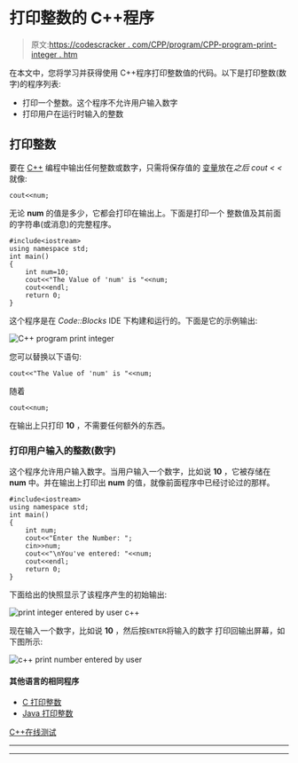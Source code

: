 # 打印整数的 C++程序

> 原文:[https://codescracker . com/CPP/program/CPP-program-print-integer . htm](https://codescracker.com/cpp/program/cpp-program-print-integer.htm)

在本文中，您将学习并获得使用 C++程序打印整数值的代码。以下是打印整数(数字)的程序列表:

*   打印一个整数。这个程序不允许用户输入数字
*   打印用户在运行时输入的整数

## 打印整数

要在 [C++](/cpp/index.htm) 编程中输出任何整数或数字，只需将保存值的 [变量](/cpp/cpp-variables.htm)放在*之后 cout < <* 就像:

```
cout<<num;
```

无论 **num** 的值是多少，它都会打印在输出上。下面是打印一个 整数值及其前面的字符串(或消息)的完整程序。

```
#include<iostream>
using namespace std;
int main()
{
    int num=10;
    cout<<"The Value of 'num' is "<<num;
    cout<<endl;
    return 0;
}
```

这个程序是在 *Code::Blocks* IDE 下构建和运行的。下面是它的示例输出:

![C++ program print integer](../Images/ba253bb2e67775befe7fd565380ada7c.png)

您可以替换以下语句:

```
cout<<"The Value of 'num' is "<<num;
```

随着

```
cout<<num;
```

在输出上只打印 **10** ，不需要任何额外的东西。

### 打印用户输入的整数(数字)

这个程序允许用户输入数字。当用户输入一个数字，比如说 **10** ，它被存储在 **num** 中。并在输出上打印出 **num** 的值，就像前面程序中已经讨论过的那样。

```
#include<iostream>
using namespace std;
int main()
{
    int num;
    cout<<"Enter the Number: ";
    cin>>num;
    cout<<"\nYou've entered: "<<num;
    cout<<endl;
    return 0;
}
```

下面给出的快照显示了该程序产生的初始输出:

![print integer entered by user c++](../Images/f9c7f27a6cbd16585c1b8e4ed72f984b.png)

现在输入一个数字，比如说 **10** ，然后按`ENTER`将输入的数字 打印回输出屏幕，如下图所示:

![c++ print number entered by user](../Images/e187a8a4b929865d8a18d72f26ec3be5.png)

#### 其他语言的相同程序

*   [C 打印整数](/c/program/c-program-print-integer.htm)
*   [Java 打印整数](/java/program/java-program-print-integer.htm)

[C++在线测试](/exam/showtest.php?subid=3)

* * *

* * *